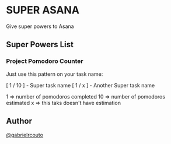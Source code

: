 # SUPER ASANA

Give super powers to Asana

## Super Powers List

### Project Pomodoro Counter

Just use this pattern on your task name:

[ 1 / 10 ] - Super task name
[ 1 / x ] - Another Super task name

1 => number of pomodoros completed
10 => number of pomodoros estimated
x => this taks doesn't have estimation

## Author

[@gabrielrcouto](http://www.twitter.com/gabrielrcouto)